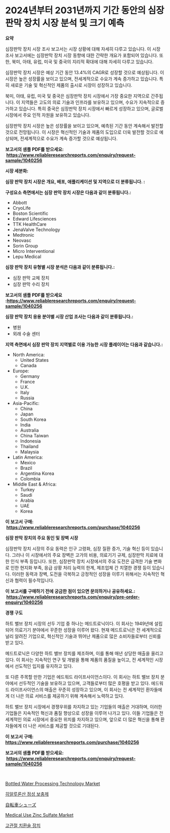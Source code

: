 <p><h1>2024년부터 2031년까지 기간 동안의 심장판막 장치 시장 분석 및 크기 예측</h1></p><p><strong>요약</strong></p>
<p><p>심장판막 장치 시장 조사 보고서는 시장 상황에 대해 자세히 다루고 있습니다. 이 시장 조사 보고서에는 심장판막 장치 시장 동향에 대한 간략한 개요가 포함되어 있습니다. 또한, 북미, 아태, 유럽, 미국 및 중국의 지리적 확대에 대해 자세히 다루고 있습니다.</p><p>심장판막 장치 시장은 예상 기간 동안 13.4%의 CAGR로 성장할 것으로 예상됩니다. 이 시장은 높은 성장률을 보이고 있으며, 전세계적으로 수요가 계속 증가하고 있습니다. 특히 새로운 기술 및 혁신적인 제품의 출시로 시장이 성장하고 있습니다.</p><p>북미, 아태, 유럽, 미국 및 중국은 심장판막 장치 시장에서 가장 중요한 지역으로 간주됩니다. 이 지역들은 고도의 의료 기술과 인프라를 보유하고 있으며, 수요가 지속적으로 증가하고 있습니다. 특히 중국은 심장판막 장치 시장에서 빠르게 성장하고 있으며, 글로벌 시장에서 주요 인적 자원을 보유하고 있습니다.</p><p>심장판막 장치 시장은 높은 성장률을 보이고 있으며, 예측된 기간 동안 계속해서 발전할 것으로 전망됩니다. 이 시장은 혁신적인 기술과 제품의 도입으로 더욱 발전할 것으로 예상되며, 전세계적으로 수요가 계속 증가할 것으로 예상됩니다.</p></p>
<p><strong>보고서의 샘플 PDF를 받으세요: &nbsp;<a href="https://www.reliableresearchreports.com/enquiry/request-sample/1040256">https://www.reliableresearchreports.com/enquiry/request-sample/1040256</a></strong></p>
<p><strong>시장 세분화:</strong></p>
<p><strong> 심장 판막 장치 시장은 개요, 배포, 애플리케이션 및 지역으로 더 분류됩니다. :</strong></p>
<p><strong>구성요소 측면에서는 심장 판막 장치 시장은 다음과 같이 분류됩니다.:</strong></p>
<p><ul><li>Abbott</li><li>CryoLife</li><li>Boston Scientific</li><li>Edward Lifesciences</li><li>TTK HealthCare</li><li>JenaValve Technology</li><li>Medtronic</li><li>Neovasc</li><li>Sorin Group</li><li>Micro Interventional</li><li>Lepu Medical</li></ul></p>
<p><strong> 심장 판막 장치 유형별 시장 분석은 다음과 같이 분류됩니다.:</strong></p>
<p><ul><li>심장 판막 교체 장치</li><li>심장 판막 수리 장치</li></ul></p>
<p><strong>보고서의 샘플 PDF를 받으세요 :<a href="https://www.reliableresearchreports.com/enquiry/request-sample/1040256">https://www.reliableresearchreports.com/enquiry/request-sample/1040256</a></strong></p>
<p><strong> 심장 판막 장치 응용 분야별 시장 산업 조사는 다음과 같이 분류됩니다.:</strong></p>
<p><ul><li>병원</li><li>외래 수술 센터</li></ul></p>
<p><strong>지역 측면에서 심장 판막 장치 지역별로 이용 가능한 시장 플레이어는 다음과 같습니다.:</strong></p>
<p><ul>
    <li>
        North America:
        <ul>
            <li>United States</li>
            <li>Canada</li>
        </ul>
    </li>
    <li>
        Europe:
        <ul>
            <li>Germany</li>
            <li>France</li>
            <li>U.K.</li>
            <li>Italy</li>
            <li>Russia</li>
        </ul>
    </li>
    <li>
        Asia-Pacific:
        <ul>
            <li>China</li>
            <li>Japan</li>
            <li>South Korea</li>
            <li>India</li>
            <li>Australia</li>
            <li>China Taiwan</li>
            <li>Indonesia</li>
            <li>Thailand</li>
            <li>Malaysia</li>
        </ul>
    </li>
    <li>
        Latin America:
        <ul>
            <li>Mexico</li>
            <li>Brazil</li>
            <li>Argentina Korea</li>
            <li>Colombia</li>
        </ul>
    </li>
    <li>
        Middle East & Africa:
        <ul>
            <li>Turkey</li>
            <li>Saudi</li>
            <li>Arabia</li>
            <li>UAE</li>
            <li>Korea</li>
        </ul>
    </li>
    </ul></p>
<p><strong>이 보고서 구매: &nbsp;<a href="https://www.reliableresearchreports.com/purchase/1040256">https://www.reliableresearchreports.com/purchase/1040256</a></strong></p>
<p><strong>심장 판막 장치의 주요 동인 및 장벽 시장</strong></p>
<p><p>심장판막 장치 시장의 주요 동력은 인구 고령화, 심장 질환 증가, 기술 혁신 등이 있습니다. 그러나 이 시장에서의 주요 장벽은 고가의 비용, 의료기기 규제, 심장판막 치료에 대한 인식 부족 등입니다. 또한, 심장판막 장치 시장에서의 주요 도전은 급격한 기술 변화로 인한 현지화 부족, 응급 상황 처리 능력의 한계, 제조업체 간 치열한 경쟁 등이 있습니다. 이러한 동력과 장벽, 도전을 극복하고 긍정적인 성장을 이루기 위해서는 지속적인 혁신과 협력이 필수적입니다.</p></p>
<p><strong>이 보고서를 구매하기 전에 궁금한 점이 있으면 문의하거나 공유하세요.: &nbsp;<a href="https://www.reliableresearchreports.com/enquiry/pre-order-enquiry/1040256">https://www.reliableresearchreports.com/enquiry/pre-order-enquiry/1040256</a></strong></p>
<p><strong>경쟁 구도</strong></p>
<p><p>하트 밸브 장치 시장의 선두 기업 중 하나는 메드트로닉이다. 이 회사는 1949년에 설립되어 의료기기 분야에서 꾸준한 성장을 이루어 왔다. 현재 메드트로닉은 전 세계적으로 널리 알려진 기업으로, 혁신적인 기술과 뛰어난 제품으로 많은 소비자들로부터 신뢰를 받고 있다. </p><p>메드트로닉은 다양한 하트 밸브 장치를 제조하며, 이를 통해 매년 상당한 매출을 올리고 있다. 이 회사는 지속적인 연구 및 개발을 통해 제품의 품질을 높이고, 전 세계적인 시장에서 선도적인 입지를 유지하고 있다. </p><p>또 다른 주목할 만한 기업은 에드워드 라이프사이언스이다. 이 회사는 하트 밸브 장치 분야에서 선두적인 기술을 보유하고 있으며, 고객들로부터 많은 호평을 받고 있다. 에드워드 라이프사이언스의 매출은 꾸준히 성장하고 있으며, 이 회사는 전 세계적인 환자들에게 더 나은 의료 서비스를 제공하기 위해 계속해서 노력하고 있다. </p><p>하트 밸브 장치 시장에서 경쟁우위를 차지하고 있는 기업들의 매출은 거대하며, 이러한 기업들은 지속적인 혁신과 품질 향상으로 성장을 이루어 나가고 있다. 이들 기업들은 전 세계적인 의료 시장에서 중요한 위치를 차지하고 있으며, 앞으로 더 많은 혁신을 통해 환자들에게 더 나은 서비스를 제공할 것으로 기대된다.</p></p>
<p><strong>이 보고서 구매: &nbsp; <a href="https://www.reliableresearchreports.com/purchase/1040256">https://www.reliableresearchreports.com/purchase/1040256</a></strong></p>
<p><strong>보고서의 샘플 PDF를 받으세요: &nbsp;<a href="https://www.reliableresearchreports.com/enquiry/request-sample/1040256">https://www.reliableresearchreports.com/enquiry/request-sample/1040256</a></strong><strong></strong></p>
<p>&nbsp;</p>
<p><p><a href="https://issuu.com/reportprime-2/docs/bottled-water-processing-technology-market-size-20">Bottled Water Processing Technology Market</a></p><p><a href="https://github.com/xvz497517413/Market-Research-Report-List-1/blob/main/40323671670.md">히알루론산 점성 보충제</a></p><p><a href="https://github.com/ksxzwxabcuynh011/Market-Research-Report-List-1/blob/main/28246032008.md">自転車シューズ</a></p><p><a href="https://github.com/mahnoor2003/Market-Research-Report-List-3/blob/main/medical-use-zinc-sulfate-market.md">Medical Use Zinc Sulfate Market</a></p><p><a href="https://github.com/vskv4779xr1/Market-Research-Report-List-1/blob/main/58359181671.md">고관절 치환술 장치</a></p></p>